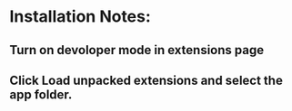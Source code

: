 # Installation Notes:
## Turn on devoloper mode in extensions page
## Click Load unpacked extensions and select the app folder.
